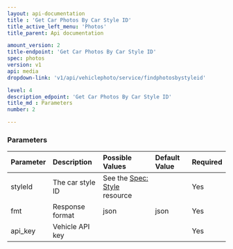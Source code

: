 ```yaml
---
layout: api-documentation
title : 'Get Car Photos By Car Style ID'
title_active_left_menu: 'Photos'
title_parent: Api documentation

amount_version: 2
title-endpoint: 'Get Car Photos By Car Style ID'
spec: photos
version: v1
api: media
dropdown-link: 'v1/api/vehiclephoto/service/findphotosbystyleid'

level: 4
description_edpoint: 'Get Car Photos By Car Style ID'
title_md : Parameters
number: 2

---
```


### Parameters

| Parameter  | Description                           | Possible Values   | Default Value | Required |
|:-----------|:--------------------------------------|:----------------- |:------------- |:-------- |
| styleId    | The car style ID	| See the [Spec: Style](/api-documentation/vehicle/spec_style/v2/) resource | | Yes |
| fmt        | Response format                       | json              | json          | Yes      |
| api_key    | Vehicle API key                       |                   |               | Yes      |
